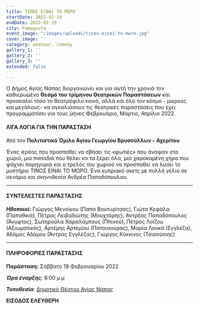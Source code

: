```yaml
---
title: ΤΙΝΟΣ ΕΙΝΑΙ ΤΟ ΜΩΡΟ
startDate: 2022-02-19
endDate: 2022-02-19
city: Famagusta
event_image: "/images/uploads/tinos-einai-to-mwro.jpg"
cover_image: ''
category: amateur, comedy
gallery_1: ''
gallery_2: ''
gallery_3: ''
extended: false

---
```

Ο Δήμος Αγίας Νάπας διοργανώνει και για αυτή την χρονιά τον καθιερωμένο **Θεσμό του τρίμηνου Θεατρικών Παραστάσεων** και προσκαλεί τόσο το θεατρόφιλο κοινό, αλλά και όλο τον κόσμο - μικρούς και μεγάλους- να αγκαλιάσουν τις θεατρικές παραστάσεις που έχει προγραμματίσει για τους μήνες Φεβρουάριο, Μάρτιο, Απρίλιο 2022.

#### ΛΙΓΑ ΛΟΓΙΑ ΓΙΑ ΤΗΝ ΠΑΡΑΣΤΑΣΗ

Από τον **Πολιτιστικό Όμιλο Αγίου Γεωργίου Βρυσούλλων – Αχερίτου**

Ένας ιερέας που προσπαθεί να σβήσει τις «φωτιές» που άναψαν στο χωριό, μια παπαδιά που θέλει να τα ξέρει όλα, μια χαροκαμένη χήρα που ψάχνει παρηγοριά και ο τρελός του χωριού να προσπαθεί να λύσει το μυστήριο ΤΙΝΟΣ ΕΙΝΑΙ ΤΟ ΜΩΡΟ. Ένα κυπριακό σκετς με πολλή γέλιο σε σενάριο και σκηνοθεσία Ανδρέα Παπαδόπουλου.

***

#### ΣΥΝΤΕΛΕΣΤΕΣ ΠΑΡΑΣΤΑΣΗΣ

**_Ηθοποιοί:_** Γιώργος Μενοίκου (Παπα Βουτυρίτσας), Γιώτα Κεφάλα (Παπαθκιά), Πέτρος Λειβαδιώτης (Μουχτάρης), Αντρέας Παπαδόπουλος (Άνυφτος), Σωτηρούλα Χαραλάμπους (Ππινού), Πέτρος Λοϊζου (Αξιωματικός), Αρτέμης Αρτεμίου (Πατσιαούρας), Μαρία Λουκά (Εγγλέζα), Αδάμος Αδάμου (Άντρας Εγγλέζας), Γιώργος Κόκκινος (Τσιαούσιης)

***

#### ΠΛΗΡΟΦΟΡΙΕΣ ΠΑΡΑΣΤΑΣΗΣ

**Παράσταση:** Σάββατο 19 Φεβρουαρίου 2022

**_Ώρα έναρξης_**_:_ 8:00 μ.μ

**_Τοποθεσία_**_:_ [Δημοτικό Θέατρο Αγίας Νάπας](https://www.google.com/maps/place/%CE%91%CE%B3%CE%AF%CE%B1%CF%82+%CE%9C%CE%B1%CF%8D%CF%81%CE%B7%CF%82+25,+Ayia+Napa,+Cyprus/@34.9895094,33.9926984,17.26z/data=!4m13!1m7!3m6!1s0x14dfc56c8c870c1b:0xe35e9b5cd233014f!2zzpHOs86vzrHPgiDOnM6xz43Pgc63z4IgMjUsIEF5aWEgTmFwYSwgQ3lwcnVz!3b1!8m2!3d34.9896415!4d33.994681!3m4!1s0x14dfc56c8c870c1b:0xe35e9b5cd233014f!8m2!3d34.9896415!4d33.994681 "Δημοτικο Θεατρο Αγ Ναπας")

**ΕΙΣΟΔΟΣ ΕΛΕΥΘΕΡΗ**
